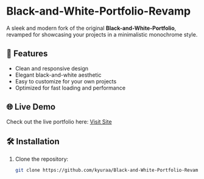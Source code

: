# Black-and-White-Portfolio-Revamp

A sleek and modern fork of the original **Black-and-White-Portfolio**, revamped for showcasing your projects in a minimalistic monochrome style.  


## 🚀 Features

- Clean and responsive design  
- Elegant black-and-white aesthetic  
- Easy to customize for your own projects  
- Optimized for fast loading and performance  


## 🌐 Live Demo

Check out the live portfolio here: [Visit Site](https://kyuraa.my.id)  


## 🛠 Installation

1. Clone the repository:  
   ```bash
   git clone https://github.com/kyuraa/Black-and-White-Portfolio-Revamp.git

